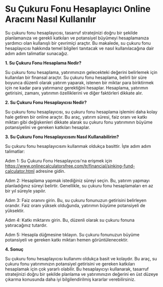 Su Çukuru Fonu Hesaplayıcı Online Aracını Nasıl Kullanılır
==========================================================

Su çukuru fonu hesaplayıcısı, tasarruf stratejinizi doğru bir şekilde planlamanıza ve gerekli katkıları ve potansiyel büyümeyi hesaplamanıza yardımcı olan kullanışlı bir çevrimiçi araçtır. Bu makalede, su çukuru fonu hesaplayıcısı hakkında temel bilgileri tanıtacak ve nasıl kullanılacağına dair adım adım talimatlar sunacağız.

**1. Su Çukuru Fonu Hesaplama Nedir?**

Su çukuru fonu hesaplama, yatırımınızın gelecekteki değerini belirlemek için kullanılan bir finansal araçtır. Su çukuru fonu hesaplama, belirli bir süre boyunca düzenli olarak yatırım yaparak, istenen bir miktar para biriktirmek için ne kadar para yatırmanız gerektiğini hesaplar. Hesaplama, yatırımın getirisini, zamanı, yatırımın özelliklerini ve diğer faktörleri dikkate alır.

**2. Su Çukuru Fonu Hesaplayıcısı Nedir?**

Su çukuru fonu hesaplayıcısı, su çukuru fonu hesaplama işlemini daha kolay hale getiren bir online araçtır. Bu araç, yatırım süresi, faiz oranı ve katkı miktarı gibi değişkenleri dikkate alarak su çukuru fonu yatırımının büyüme potansiyelini ve gereken katkıları hesaplar.

**3. Su Çukuru Fonu Hesaplayıcısını Nasıl Kullanabilirim?**

Su çukuru fonu hesaplayıcısını kullanmak oldukça basittir. İşte adım adım talimatlar:

Adım 1: Su Çukuru Fonu Hesaplayıcısı'na erişmek için <https://www.onlinecalculatorsfree.com/tr/financial/sinking-fund-calculator.html> adresine gidin.

Adım 2: Hesaplama yapmak istediğiniz süreyi seçin. Bu, yatırım yapmayı planladığınız süreyi belirtir. Genellikle, su çukuru fonu hesaplamaları en az bir yıl süreyle yapılır.

Adım 3: Faiz oranını girin. Bu, su çukuru fonunuzun getirisini belirleyen orandır. Faiz oranı yüksek olduğunda, yatırımın büyüme potansiyeli de yüksektir.

Adım 4: Katkı miktarını girin. Bu, düzenli olarak su çukuru fonuna yatıracağınız tutardır.

Adım 5: Hesapla düğmesine tıklayın. Su çukuru fonunuzun büyüme potansiyeli ve gereken katkı miktarı hemen görüntülenecektir.

**4. Sonuç**

Su çukuru fonu hesaplayıcısı kullanımı oldukça basit ve kolaydır. Bu araç, su çukuru fonu yatırımınızın potansiyel getirisini ve gereken katkıları hesaplamak için çok yararlı olabilir. Bu hesaplayıcıyı kullanarak, tasarruf stratejinizi doğru bir şekilde planlama ve yatırımınızın değerini en üst düzeye çıkarma konusunda daha iyi bilgilendirilmiş kararlar verebilirsiniz.